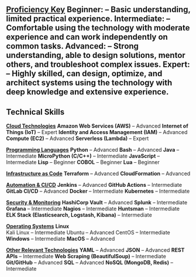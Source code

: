 <ins>**Proficiency Key**</ins>
**Beginner:** – Basic understanding, limited practical experience.
**Intermediate:** – Comfortable using the technology with moderate experience and can work independently on common tasks.
**Advanced:** – Strong understanding, able to design solutions, mentor others, and troubleshoot complex issues.
**Expert:** – Highly skilled, can design, optimize, and architect systems using the technology with deep knowledge and extensive experience.
---
## **Technical Skills**

<ins>**Cloud Technologies**</ins>
**Amazon Web Services (AWS)** – Advanced
**Internet of Things (IoT)** – Expert
**Identity and Access Management (IAM)** – Advanced
**Compute (EC2)** – Advanced
**Serverless (Lambda)** – Expert

<ins>**Programming Languages**</ins>
**Python** – Advanced
**Bash** – Advanced
**Java** – Intermediate
**MicroPython (C/C++)** – Intermediate
**JavaScript** – Intermediate
**Lisp** – Beginner
**COBOL** – Beginner
**Lua** – Beginner

<ins>**Infrastructure as Code**</ins>
**Terraform** – Advanced
**CloudFormation** – Advanced

<ins>**Automation & CI/CD**</ins>
**Jenkins** – Advanced
**GitHub Actions** – Intermediate
**GitLab CI/CD** – Advanced
**Docker** – Intermediate
**Kubernetes** – Intermediate

<ins>**Security & Monitoring**</ins>
**HashiCorp Vault** – Advanced
**Splunk** – Intermediate
**Grafana** – Intermediate
**Nagios** – Intermediate
**Huntsman** – Intermediate
**ELK Stack (Elasticsearch, Logstash, Kibana)** – Intermediate

<ins>**Operating Systems**</ins>
**Linux**  
  Kali Linux – Intermediate 
  Ubuntu – Advanced
  CentOS – Intermediate
**Windows** – Intermediate
**MacOS** – Advanced

<ins>**Other Relevant Technologies**</ins>
**YAML** – Advanced
**JSON** – Advanced
**REST APIs** – Intermediate
**Web Scraping (BeautifulSoup)** – Intermediate
**Git/GitHub** – Advanced
**SQL** – Advanced
**NoSQL (MongoDB, Redis)** – Intermediate